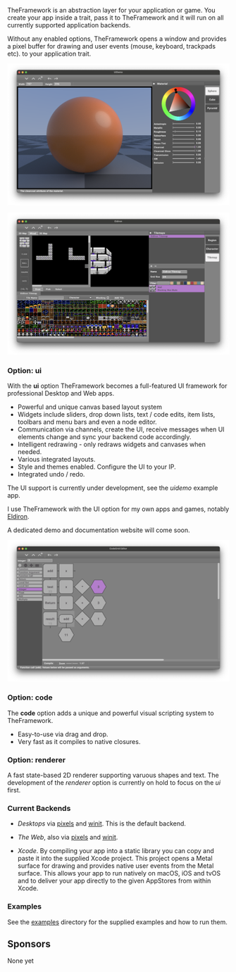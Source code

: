 TheFramework is an abstraction layer for your application or game. You create your app inside a trait, pass it to TheFramework and it will run on all currently supported application backends.

Without any enabled options, TheFramework opens a window and provides a pixel buffer for drawing and user events (mouse, keyboard, trackpads etc). to your application trait.

![UI Screenshot](images/screenshot_uidemo.png)

![UI Screenshot](images/screenshot_ui.png)

### Option: ui

With the **ui** option TheFramework becomes a full-featured UI framework for professional Desktop and Web apps.

* Powerful and unique canvas based layout system
* Widgets include sliders, drop down lists, text / code edits, item lists, toolbars and menu bars and even a node editor.
* Communication via channels, create the UI, receive messages when UI elements change and sync your backend code accordingly.
* Intelligent redrawing - only redraws widgets and canvases when needed.
* Various integrated layouts.
* Style and themes enabled. Configure the UI to your IP.
* Integrated undo / redo.

The UI support is currently under development, see the *uidemo* example app.

I use TheFramework with the UI option for my own apps and games, notably [Eldiron](https://github.com/markusmoenig/Eldiron).

A dedicated demo and documentation website will come soon.

![UI Screenshot](images/screenshot_codegrid.png)

### Option: code

The **code** option adds a unique and powerful visual scripting system to TheFramework.

* Easy-to-use via drag and drop.
* Very fast as it compiles to native closures.

### Option: renderer

A fast state-based 2D renderer supporting varuous shapes and text. The development of the *renderer* option is currently on hold to focus on the *ui* first.

### Current Backends

* *Desktops* via [pixels](https://github.com/parasyte/pixels) and [winit](https://github.com/rust-windowing/winit). This is the default backend.

* *The Web*, also via [pixels](https://github.com/parasyte/pixels) and [winit](https://github.com/rust-windowing/winit).

* *Xcode*. By compiling your app into a static library you can copy and paste it into the supplied Xcode project. This project opens a Metal surface for drawing and provides native user events from the Metal surface. This allows your app to run natively on macOS, iOS and tvOS and to deliver your app directly to the given AppStores from within Xcode.

### Examples

See the [examples](./examples/) directory for the supplied examples and how to run them.

## Sponsors

None yet